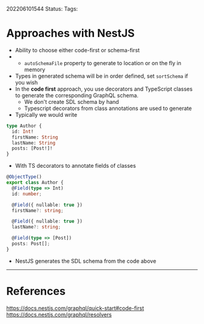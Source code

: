 202206101544
Status: 
Tags:

# Approaches with NestJS
- Ability to choose either code-first or schema-first
- - `autoSchemaFile` property to generate to location or on the fly in memory
- Types in generated schema will be in order defined, set `sortSchema` if you wish
- In the **code first** approach, you use decorators and TypeScript classes to generate the corresponding GraphQL schema.
	- We don't create SDL schema by hand
	- Typescript decorators from class annotations are used to generate
- Typically we would write
```graphql
type Author {
  id: Int!
  firstName: String
  lastName: String
  posts: [Post!]!
}
```
- With TS decorators to annotate fields of classes
```typescript
@ObjectType()
export class Author {
  @Field(type => Int)
  id: number;

  @Field({ nullable: true })
  firstName?: string;

  @Field({ nullable: true })
  lastName?: string;

  @Field(type => [Post])
  posts: Post[];
}
```
- NestJS generates the SDL schema from the code above






---
# References
https://docs.nestjs.com/graphql/quick-start#code-first
https://docs.nestjs.com/graphql/resolvers